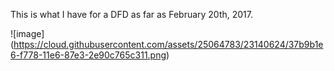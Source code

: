 This is what I have for a DFD as far as February 20th, 2017.

![image] (https://cloud.githubusercontent.com/assets/25064783/23140624/37b9b1e6-f778-11e6-87e3-2e90c765c311.png)

